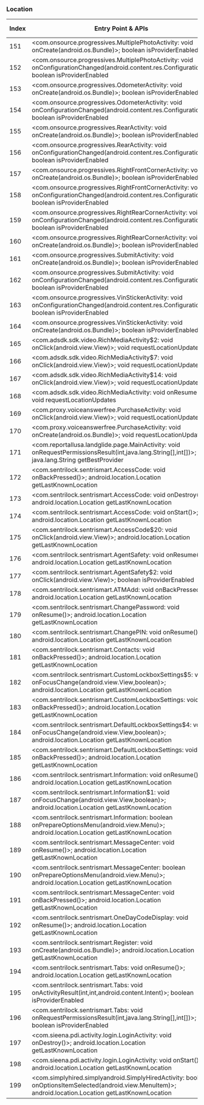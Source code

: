### Location
| Index | Entry Point & APIs | Screen shot | Resource id | Label |
| ------------- | ------------- | ------------- |-------------|-------------|
| 151 | <com.onsource.progressives.MultiplePhotoActivity: void onCreate(android.os.Bundle)>; boolean isProviderEnabled | ![](F:\COSMOS\output\py\Play_win8\Business\com.onsource.progressives\com.onsource.progressives.MultiplePhotoActivity.png) |  | D |
| 152 | <com.onsource.progressives.MultiplePhotoActivity: void onConfigurationChanged(android.content.res.Configuration)>; boolean isProviderEnabled | ![](F:\COSMOS\output\py\Play_win8\Business\com.onsource.progressives\com.onsource.progressives.MultiplePhotoActivity.png) |  | D |
| 153 | <com.onsource.progressives.OdometerActivity: void onCreate(android.os.Bundle)>; boolean isProviderEnabled | ![](F:\COSMOS\output\py\Play_win8\Business\com.onsource.progressives\com.onsource.progressives.OdometerActivity.png) |  | D |
| 154 | <com.onsource.progressives.OdometerActivity: void onConfigurationChanged(android.content.res.Configuration)>; boolean isProviderEnabled | ![](F:\COSMOS\output\py\Play_win8\Business\com.onsource.progressives\com.onsource.progressives.OdometerActivity.png) |  | D |
| 155 | <com.onsource.progressives.RearActivity: void onCreate(android.os.Bundle)>; boolean isProviderEnabled | ![](F:\COSMOS\output\py\Play_win8\Business\com.onsource.progressives\com.onsource.progressives.RearActivity.png) |  | D |
| 156 | <com.onsource.progressives.RearActivity: void onConfigurationChanged(android.content.res.Configuration)>; boolean isProviderEnabled | ![](F:\COSMOS\output\py\Play_win8\Business\com.onsource.progressives\com.onsource.progressives.RearActivity.png) |  | D |
| 157 | <com.onsource.progressives.RightFrontCornerActivity: void onCreate(android.os.Bundle)>; boolean isProviderEnabled | ![](F:\COSMOS\output\py\Play_win8\Business\com.onsource.progressives\com.onsource.progressives.RightFrontCornerActivity.png) |  | D |
| 158 | <com.onsource.progressives.RightFrontCornerActivity: void onConfigurationChanged(android.content.res.Configuration)>; boolean isProviderEnabled | ![](F:\COSMOS\output\py\Play_win8\Business\com.onsource.progressives\com.onsource.progressives.RightFrontCornerActivity.png) |  | D |
| 159 | <com.onsource.progressives.RightRearCornerActivity: void onConfigurationChanged(android.content.res.Configuration)>; boolean isProviderEnabled | ![](F:\COSMOS\output\py\Play_win8\Business\com.onsource.progressives\com.onsource.progressives.RightRearCornerActivity.png) |  | D |
| 160 | <com.onsource.progressives.RightRearCornerActivity: void onCreate(android.os.Bundle)>; boolean isProviderEnabled | ![](F:\COSMOS\output\py\Play_win8\Business\com.onsource.progressives\com.onsource.progressives.RightRearCornerActivity.png) |  | D |
| 161 | <com.onsource.progressives.SubmitActivity: void onCreate(android.os.Bundle)>; boolean isProviderEnabled | ![](F:\COSMOS\output\py\Play_win8\Business\com.onsource.progressives\com.onsource.progressives.SubmitActivity.png) |  | D |
| 162 | <com.onsource.progressives.SubmitActivity: void onConfigurationChanged(android.content.res.Configuration)>; boolean isProviderEnabled | ![](F:\COSMOS\output\py\Play_win8\Business\com.onsource.progressives\com.onsource.progressives.SubmitActivity.png) |  | D |
| 163 | <com.onsource.progressives.VinStickerActivity: void onConfigurationChanged(android.content.res.Configuration)>; boolean isProviderEnabled | ![](F:\COSMOS\output\py\Play_win8\Business\com.onsource.progressives\com.onsource.progressives.VinStickerActivity.png) |  | D |
| 164 | <com.onsource.progressives.VinStickerActivity: void onCreate(android.os.Bundle)>; boolean isProviderEnabled | ![](F:\COSMOS\output\py\Play_win8\Business\com.onsource.progressives\com.onsource.progressives.VinStickerActivity.png) |  | D |
| 165 | <com.adsdk.sdk.video.RichMediaActivity$2: void onClick(android.view.View)>; void requestLocationUpdates | ![](F:\COSMOS\output\py\Play_win8\Business\com.proxy.voiceanswerfree\com.adsdk.sdk.video.RichMediaActivity.png) |  | F |
| 166 | <com.adsdk.sdk.video.RichMediaActivity$7: void onClick(android.view.View)>; void requestLocationUpdates | ![](F:\COSMOS\output\py\Play_win8\Business\com.proxy.voiceanswerfree\com.adsdk.sdk.video.RichMediaActivity.png) |  | F |
| 167 | <com.adsdk.sdk.video.RichMediaActivity$14: void onClick(android.view.View)>; void requestLocationUpdates | ![](F:\COSMOS\output\py\Play_win8\Business\com.proxy.voiceanswerfree\com.adsdk.sdk.video.RichMediaActivity.png) |  | F |
| 168 | <com.adsdk.sdk.video.RichMediaActivity: void onResume()>; void requestLocationUpdates | ![](F:\COSMOS\output\py\Play_win8\Business\com.proxy.voiceanswerfree\com.adsdk.sdk.video.RichMediaActivity.png) |  | F |
| 169 | <com.proxy.voiceanswerfree.PurchaseActivity: void onClick(android.view.View)>; void requestLocationUpdates | ![](F:\COSMOS\output\py\Play_win8\Business\com.proxy.voiceanswerfree\com.proxy.voiceanswerfree.PurchaseActivity.png) |  | F |
| 170 | <com.proxy.voiceanswerfree.PurchaseActivity: void onCreate(android.os.Bundle)>; void requestLocationUpdates | ![](F:\COSMOS\output\py\Play_win8\Business\com.proxy.voiceanswerfree\com.proxy.voiceanswerfree.PurchaseActivity.png) |  | F |
| 171 | <com.reportallusa.landglide.page.MainActivity: void onRequestPermissionsResult(int,java.lang.String[],int[])>; java.lang.String getBestProvider | ![](F:\COSMOS\output\py\Play_win8\Business\com.reportallusa.landglide\com.reportallusa.landglide.page.MainActivity.png) |  | T |
| 172 | <com.sentrilock.sentrismart.AccessCode: void onBackPressed()>; android.location.Location getLastKnownLocation | ![](F:\COSMOS\output\py\Play_win8\Business\com.sentrilock.sentrismart\com.sentrilock.sentrismart.AccessCode.png) |  | |
| 173 | <com.sentrilock.sentrismart.AccessCode: void onDestroy()>; android.location.Location getLastKnownLocation | ![](F:\COSMOS\output\py\Play_win8\Business\com.sentrilock.sentrismart\com.sentrilock.sentrismart.AccessCode.png) |  | |
| 174 | <com.sentrilock.sentrismart.AccessCode: void onStart()>; android.location.Location getLastKnownLocation | ![](F:\COSMOS\output\py\Play_win8\Business\com.sentrilock.sentrismart\com.sentrilock.sentrismart.AccessCode.png) |  | |
| 175 | <com.sentrilock.sentrismart.AccessCode$20: void onClick(android.view.View)>; android.location.Location getLastKnownLocation | ![](F:\COSMOS\output\py\Play_win8\Business\com.sentrilock.sentrismart\com.sentrilock.sentrismart.AccessCode.png) |  | |
| 176 | <com.sentrilock.sentrismart.AgentSafety: void onResume()>; android.location.Location getLastKnownLocation | ![](F:\COSMOS\output\py\Play_win8\Business\com.sentrilock.sentrismart\com.sentrilock.sentrismart.AgentSafety.png) |  | F |
| 177 | <com.sentrilock.sentrismart.AgentSafety$2: void onClick(android.view.View)>; boolean isProviderEnabled | ![](F:\COSMOS\output\py\Play_win8\Business\com.sentrilock.sentrismart\com.sentrilock.sentrismart.AgentSafety.png) |  | F |
| 178 | <com.sentrilock.sentrismart.ATMAdd: void onBackPressed()>; android.location.Location getLastKnownLocation | ![](F:\COSMOS\output\py\Play_win8\Business\com.sentrilock.sentrismart\com.sentrilock.sentrismart.ATMAdd.png) |  | |
| 179 | <com.sentrilock.sentrismart.ChangePassword: void onResume()>; android.location.Location getLastKnownLocation | ![](F:\COSMOS\output\py\Play_win8\Business\com.sentrilock.sentrismart\com.sentrilock.sentrismart.ChangePassword.png) |  | D |
| 180 | <com.sentrilock.sentrismart.ChangePIN: void onResume()>; android.location.Location getLastKnownLocation | ![](F:\COSMOS\output\py\Play_win8\Business\com.sentrilock.sentrismart\com.sentrilock.sentrismart.ChangePIN.png) |  | D |
| 181 | <com.sentrilock.sentrismart.Contacts: void onBackPressed()>; android.location.Location getLastKnownLocation | ![](F:\COSMOS\output\py\Play_win8\Business\com.sentrilock.sentrismart\com.sentrilock.sentrismart.Contacts.png) |  | F |
| 182 | <com.sentrilock.sentrismart.CustomLockboxSettings$5: void onFocusChange(android.view.View,boolean)>; android.location.Location getLastKnownLocation | ![](F:\COSMOS\output\py\Play_win8\Business\com.sentrilock.sentrismart\com.sentrilock.sentrismart.CustomLockboxSettings.png) |  | |
| 183 | <com.sentrilock.sentrismart.CustomLockboxSettings: void onBackPressed()>; android.location.Location getLastKnownLocation | ![](F:\COSMOS\output\py\Play_win8\Business\com.sentrilock.sentrismart\com.sentrilock.sentrismart.CustomLockboxSettings.png) |  | |
| 184 | <com.sentrilock.sentrismart.DefaultLockboxSettings$4: void onFocusChange(android.view.View,boolean)>; android.location.Location getLastKnownLocation | ![](F:\COSMOS\output\py\Play_win8\Business\com.sentrilock.sentrismart\com.sentrilock.sentrismart.DefaultLockboxSettings.png) |  | |
| 185 | <com.sentrilock.sentrismart.DefaultLockboxSettings: void onBackPressed()>; android.location.Location getLastKnownLocation | ![](F:\COSMOS\output\py\Play_win8\Business\com.sentrilock.sentrismart\com.sentrilock.sentrismart.DefaultLockboxSettings.png) |  | |
| 186 | <com.sentrilock.sentrismart.Information: void onResume()>; android.location.Location getLastKnownLocation | ![](F:\COSMOS\output\py\Play_win8\Business\com.sentrilock.sentrismart\com.sentrilock.sentrismart.Information.png) |  | |
| 187 | <com.sentrilock.sentrismart.Information$1: void onFocusChange(android.view.View,boolean)>; android.location.Location getLastKnownLocation | ![](F:\COSMOS\output\py\Play_win8\Business\com.sentrilock.sentrismart\com.sentrilock.sentrismart.Information.png) |  | |
| 188 | <com.sentrilock.sentrismart.Information: boolean onPrepareOptionsMenu(android.view.Menu)>; android.location.Location getLastKnownLocation | ![](F:\COSMOS\output\py\Play_win8\Business\com.sentrilock.sentrismart\com.sentrilock.sentrismart.Information.png) |  | |
| 189 | <com.sentrilock.sentrismart.MessageCenter: void onResume()>; android.location.Location getLastKnownLocation | ![](F:\COSMOS\output\py\Play_win8\Business\com.sentrilock.sentrismart\com.sentrilock.sentrismart.MessageCenter.png) |  | |
| 190 | <com.sentrilock.sentrismart.MessageCenter: boolean onPrepareOptionsMenu(android.view.Menu)>; android.location.Location getLastKnownLocation | ![](F:\COSMOS\output\py\Play_win8\Business\com.sentrilock.sentrismart\com.sentrilock.sentrismart.MessageCenter.png) |  | |
| 191 | <com.sentrilock.sentrismart.MessageCenter: void onBackPressed()>; android.location.Location getLastKnownLocation | ![](F:\COSMOS\output\py\Play_win8\Business\com.sentrilock.sentrismart\com.sentrilock.sentrismart.MessageCenter.png) |  | |
| 192 | <com.sentrilock.sentrismart.OneDayCodeDisplay: void onResume()>; android.location.Location getLastKnownLocation | ![](F:\COSMOS\output\py\Play_win8\Business\com.sentrilock.sentrismart\com.sentrilock.sentrismart.OneDayCodeDisplay.png) |  | F |
| 193 | <com.sentrilock.sentrismart.Register: void onCreate(android.os.Bundle)>; android.location.Location getLastKnownLocation | ![](F:\COSMOS\output\py\Play_win8\Business\com.sentrilock.sentrismart\com.sentrilock.sentrismart.Register.png) |  | F |
| 194 | <com.sentrilock.sentrismart.Tabs: void onResume()>; android.location.Location getLastKnownLocation | ![](F:\COSMOS\output\py\Play_win8\Business\com.sentrilock.sentrismart\com.sentrilock.sentrismart.Tabs.png) |  | |
| 195 | <com.sentrilock.sentrismart.Tabs: void onActivityResult(int,int,android.content.Intent)>; boolean isProviderEnabled | ![](F:\COSMOS\output\py\Play_win8\Business\com.sentrilock.sentrismart\com.sentrilock.sentrismart.Tabs.png) |  | |
| 196 | <com.sentrilock.sentrismart.Tabs: void onRequestPermissionsResult(int,java.lang.String[],int[])>; boolean isProviderEnabled | ![](F:\COSMOS\output\py\Play_win8\Business\com.sentrilock.sentrismart\com.sentrilock.sentrismart.Tabs.png) |  | |
| 197 | <com.sieena.pdi.activity.login.LoginActivity: void onDestroy()>; android.location.Location getLastKnownLocation | ![](F:\COSMOS\output\py\Play_win8\Business\com.sieena.pdi3\com.sieena.pdi.activity.login.LoginActivity.png) |  | F |
| 198 | <com.sieena.pdi.activity.login.LoginActivity: void onStart()>; android.location.Location getLastKnownLocation | ![](F:\COSMOS\output\py\Play_win8\Business\com.sieena.pdi3\com.sieena.pdi.activity.login.LoginActivity.png) |  | F |
| 199 | <com.simplyhired.simplyandroid.SimplyHiredActivity: boolean onOptionsItemSelected(android.view.MenuItem)>; android.location.Location getLastKnownLocation | ![](F:\COSMOS\output\py\Play_win8\Business\com.simplyhired.simplyandroid\com.simplyhired.simplyandroid.SimplyHiredActivity.png) |  | D |
